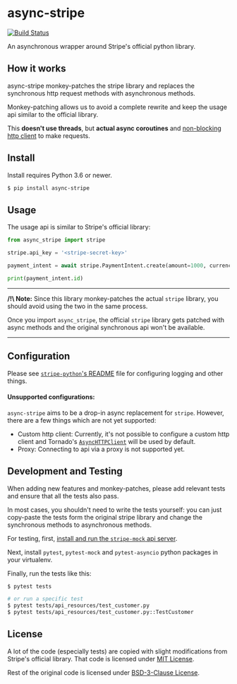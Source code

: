# async-stripe

[![Build Status](https://app.travis-ci.com/bhch/async-stripe.svg?branch=master)](https://app.travis-ci.com/bhch/async-stripe)

An asynchronous wrapper around Stripe's official python library. 

## How it works

async-stripe monkey-patches the stripe library and replaces the synchronous 
http request methods with asynchronous methods.

Monkey-patching allows us to avoid a complete rewrite and keep the usage api 
similar to the official library.

This **doesn't use threads**, but **actual async coroutines** and 
[non-blocking http client][1] to make requests.

## Install

Install requires Python 3.6 or newer.

```sh
$ pip install async-stripe
```

## Usage

The usage api is similar to Stripe's official library:

```python
from async_stripe import stripe

stripe.api_key = '<stripe-secret-key>'

payment_intent = await stripe.PaymentIntent.create(amount=1000, currency='usd')

print(payment_intent.id)
```

---

**/!\ Note:** Since this library monkey-patches the actual `stripe` library, 
you should avoid using the two in the same process.

Once you import `async_stripe`, the official `stripe` library gets patched with 
async methods and the original synchronous api won't be available.

---

## Configuration

Please see [`stripe-python`'s README][5] file for configuring logging and other things.

#### Unsupported configurations:

`async-stripe` aims to be a drop-in async replacement for `stripe`. However, 
there are a few things which are not yet supported:

 - Custom http client: Currently, it's not possible to configure a 
 custom http client and Tornado's [`AsyncHTTPClient`][1] will be used by default.
 - Proxy: Connecting to api via a proxy is not supported yet.

## Development and Testing

When adding new features and monkey-patches, please add relevant tests and 
ensure that all the tests also pass. 

In most cases, you shouldn't need to write the tests yourself: you can just 
copy-paste the tests form the original stripe library and change the synchronous 
methods to asynchronous methods. 

For testing, first, [install and run the `stripe-mock` api server][2].

Next, install `pytest`, `pytest-mock` and `pytest-asyncio` python packages in 
your virtualenv.

Finally, run the tests like this:

```sh
$ pytest tests

# or run a specific test
$ pytest tests/api_resources/test_customer.py
$ pytest tests/api_resources/test_customer.py::TestCustomer
```

## License

A lot of the code (especially tests) are copied with slight modifications from 
Stripe's official library. That code is licensed under 
[MIT License][3].

Rest of the original code is licensed under [BSD-3-Clause License][4].


[1]: https://www.tornadoweb.org/en/stable/httpclient.html#tornado.httpclient.AsyncHTTPClient
[2]: https://github.com/stripe/stripe-mock
[3]: LICENSE.stripe.txt
[4]: LICENSE.txt
[5]: https://github.com/stripe/stripe-python/blob/master/README.md